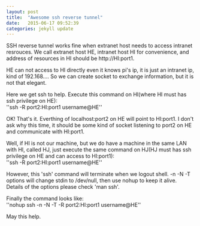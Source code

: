 ```yaml
---
layout: post
title:  "Awesome ssh reverse tunnel"
date:   2015-06-17 09:52:39
categories: jekyll update
---
```


SSH reverse tunnel works fine when extranet host needs to access intranet resrouces. We call extranet host HE, intranet host HI for convenience, and address of resources in HI should be http://HI:port1.   

HE can not access to HI directly even it knows pi's ip, it is just an intranet ip, kind of 192.168.... So we can create socket to exchange information, but it is not that elegant.  

Here we get ssh to help. Execute this command on HI(where HI must has ssh privilege on HE):  
''ssh -R port2:HI:port1 username@HE''   

OK! That's it. Everthing of localhost:port2 on HE will point to HI:port1. I don't ask why this time, it should be some kind of socket listening to port2 on HE and communicate with HI:port1.  

Well, if HI is not our machine, but we do have a machine in the same LAN with HI, called HJ, just execute the same command on HJ(HJ must has ssh privilege on HE and can access to HI:port1):  
''ssh -R port2:HI:port1 username@HE''   

However, this 'ssh' command will terminate when we logout shell. -n -N -T options will change stdin to /dev/null, then use nohup to keep it alive. Details of the options please check 'man ssh'.  

Finally the command looks like:  
''nohup ssh -n -N -T -R port2:HI:port1 username@HE''   

May this help.
